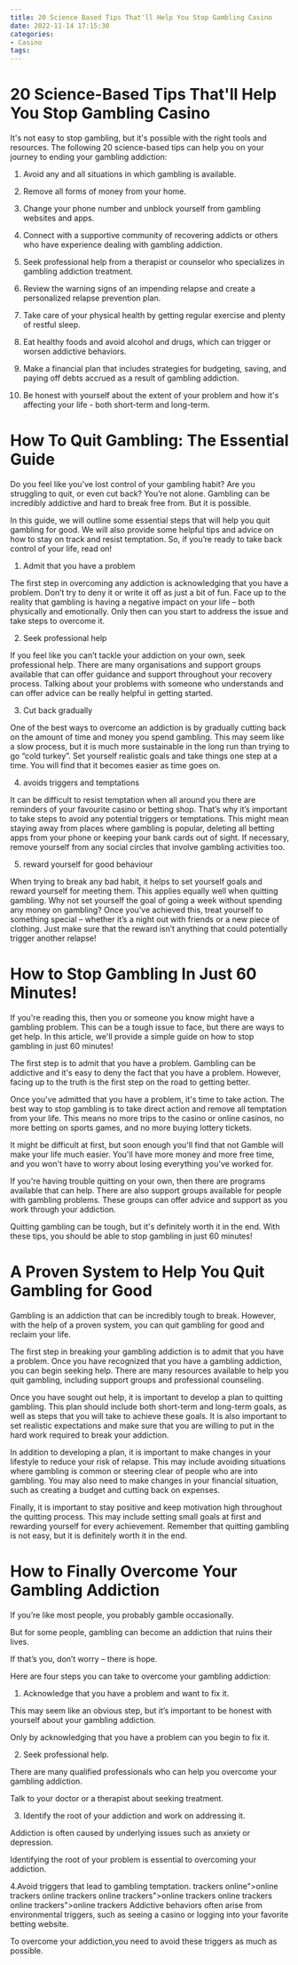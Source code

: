 ```yaml
---
title: 20 Science Based Tips That'll Help You Stop Gambling Casino 
date: 2022-11-14 17:15:30
categories:
- Casino
tags:
---
```



#  20 Science-Based Tips That'll Help You Stop Gambling Casino 

It's not easy to stop gambling, but it's possible with the right tools and resources. The following 20 science-based tips can help you on your journey to ending your gambling addiction:

1. Avoid any and all situations in which gambling is available.

2. Remove all forms of money from your home.

3. Change your phone number and unblock yourself from gambling websites and apps.

4. Connect with a supportive community of recovering addicts or others who have experience dealing with gambling addiction.

5. Seek professional help from a therapist or counselor who specializes in gambling addiction treatment.

6. Review the warning signs of an impending relapse and create a personalized relapse prevention plan.

7. Take care of your physical health by getting regular exercise and plenty of restful sleep.

8. Eat healthy foods and avoid alcohol and drugs, which can trigger or worsen addictive behaviors.

9. Make a financial plan that includes strategies for budgeting, saving, and paying off debts accrued as a result of gambling addiction.

10. Be honest with yourself about the extent of your problem and how it's affecting your life - both short-term and long-term.

#  How To Quit Gambling: The Essential Guide 

Do you feel like you’ve lost control of your gambling habit? Are you struggling to quit, or even cut back? You’re not alone. Gambling can be incredibly addictive and hard to break free from. But it is possible.

In this guide, we will outline some essential steps that will help you quit gambling for good. We will also provide some helpful tips and advice on how to stay on track and resist temptation. So, if you’re ready to take back control of your life, read on!

1) Admit that you have a problem

The first step in overcoming any addiction is acknowledging that you have a problem. Don’t try to deny it or write it off as just a bit of fun. Face up to the reality that gambling is having a negative impact on your life – both physically and emotionally. Only then can you start to address the issue and take steps to overcome it.

2) Seek professional help

If you feel like you can’t tackle your addiction on your own, seek professional help. There are many organisations and support groups available that can offer guidance and support throughout your recovery process. Talking about your problems with someone who understands and can offer advice can be really helpful in getting started.

3) Cut back gradually

One of the best ways to overcome an addiction is by gradually cutting back on the amount of time and money you spend gambling. This may seem like a slow process, but it is much more sustainable in the long run than trying to go “cold turkey”. Set yourself realistic goals and take things one step at a time. You will find that it becomes easier as time goes on.

4) avoids triggers and temptations

It can be difficult to resist temptation when all around you there are reminders of your favourite casino or betting shop. That’s why it’s important to take steps to avoid any potential triggers or temptations. This might mean staying away from places where gambling is popular, deleting all betting apps from your phone or keeping your bank cards out of sight. If necessary, remove yourself from any social circles that involve gambling activities too.

5) reward yourself for good behaviour

When trying to break any bad habit, it helps to set yourself goals and reward yourself for meeting them. This applies equally well when quitting gambling. Why not set yourself the goal of going a week without spending any money on gambling? Once you’ve achieved this, treat yourself to something special – whether it’s a night out with friends or a new piece of clothing. Just make sure that the reward isn’t anything that could potentially trigger another relapse!

#  How to Stop Gambling In Just 60 Minutes! 

If you're reading this, then you or someone you know might have a gambling problem. This can be a tough issue to face, but there are ways to get help. In this article, we'll provide a simple guide on how to stop gambling in just 60 minutes!

The first step is to admit that you have a problem. Gambling can be addictive and it's easy to deny the fact that you have a problem. However, facing up to the truth is the first step on the road to getting better.

Once you've admitted that you have a problem, it's time to take action. The best way to stop gambling is to take direct action and remove all temptation from your life. This means no more trips to the casino or online casinos, no more betting on sports games, and no more buying lottery tickets.

It might be difficult at first, but soon enough you'll find that not Gamble will make your life much easier. You'll have more money and more free time, and you won't have to worry about losing everything you've worked for.

If you're having trouble quitting on your own, then there are programs available that can help. There are also support groups available for people with gambling problems. These groups can offer advice and support as you work through your addiction.

Quitting gambling can be tough, but it's definitely worth it in the end. With these tips, you should be able to stop gambling in just 60 minutes!

#  A Proven System to Help You Quit Gambling for Good 

Gambling is an addiction that can be incredibly tough to break. However, with the help of a proven system, you can quit gambling for good and reclaim your life.

The first step in breaking your gambling addiction is to admit that you have a problem. Once you have recognized that you have a gambling addiction, you can begin seeking help. There are many resources available to help you quit gambling, including support groups and professional counseling.

Once you have sought out help, it is important to develop a plan to quitting gambling. This plan should include both short-term and long-term goals, as well as steps that you will take to achieve these goals. It is also important to set realistic expectations and make sure that you are willing to put in the hard work required to break your addiction.

In addition to developing a plan, it is important to make changes in your lifestyle to reduce your risk of relapse. This may include avoiding situations where gambling is common or steering clear of people who are into gambling. You may also need to make changes in your financial situation, such as creating a budget and cutting back on expenses.

Finally, it is important to stay positive and keep motivation high throughout the quitting process. This may include setting small goals at first and rewarding yourself for every achievement. Remember that quitting gambling is not easy, but it is definitely worth it in the end.

#  How to Finally Overcome Your Gambling Addiction

If you’re like most people, you probably gamble occasionally.

But for some people, gambling can become an addiction that ruins their lives.

If that’s you, don’t worry – there is hope.

Here are four steps you can take to overcome your gambling addiction:

1. Acknowledge that you have a problem and want to fix it.

This may seem like an obvious step, but it’s important to be honest with yourself about your gambling addiction.

Only by acknowledging that you have a problem can you begin to fix it.

2. Seek professional help.

There are many qualified professionals who can help you overcome your gambling addiction.

Talk to your doctor or a therapist about seeking treatment.

3. Identify the root of your addiction and work on addressing it.

Addiction is often caused by underlying issues such as anxiety or depression.

Identifying the root of your problem is essential to overcoming your addiction.

4.Avoid triggers that lead to gambling temptation.
trackers online">online trackers</a> online trackers online trackers">online trackers</a> online trackers online trackers">online trackers</a> Addictive behaviors often arise from environmental triggers, such as seeing a casino or logging into your favorite betting website. 

 To overcome your addiction,you need to avoid these triggers as much as possible.
